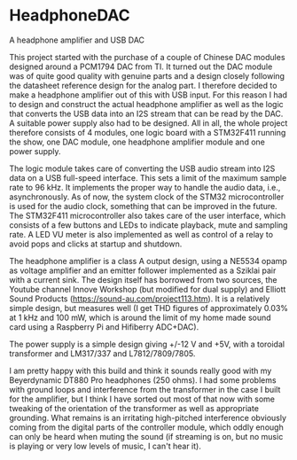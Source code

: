 # HeadphoneDAC
A headphone amplifier and USB DAC

This project started with the purchase of a couple of Chinese DAC modules designed around a PCM1794 DAC from TI. It turned out the DAC module was of quite good quality with genuine parts and a design closely following the datasheet reference design for the analog part. I therefore decided to make a headphone amplifier out of this with USB input. For this reason I had to design and construct the actual headphone amplifier as well as the logic that converts the USB data into an I2S stream that can be read by the DAC. A suitable power supply also had to be designed. All in all, the whole project therefore consists of 4 modules, one logic board with a STM32F411 running the show, one DAC module, one headphone amplifier module and one power supply.

The logic module takes care of converting the USB audio stream into I2S data on a USB full-speed interface. This sets a limit of the maximum sample rate to 96 kHz. It implements the proper way to handle the audio data, i.e., asynchronously. As of now, the system clock of the STM32 microcontroller is used for the audio clock, something that can be improved in the future. The STM32F411 microcontroller also takes care of the user interface, which consists of a few buttons and LEDs to indicate playback, mute and sampling rate. A LED VU meter is also implemented as well as control of a relay to avoid pops and clicks at startup and shutdown.

The headphone amplifier is a class A output design, using a NE5534 opamp as voltage amplifier and an emitter follower implemented as a Sziklai pair with a current sink. The design itself has borrowed from two sources, the Youtube channel Innove Workshop (but modified for dual supply) and Elliott Sound Products (https://sound-au.com/project113.htm). It is a relatively simple design, but measures well (I get THD figures of approximately 0.03% at 1 kHz and 100 mW, which is around the limit of my home made sound card using a Raspberry Pi and Hifiberry ADC+DAC). 

The power supply is a simple design giving +/-12 V and +5V, with a toroidal transformer and LM317/337 and L7812/7809/7805.

I am pretty happy with this build and think it sounds really good with my Beyerdynamic DT880 Pro headphones (250 ohms). I had some problems with ground loops and interference from the transformer in the case I built for the amplifier, but I think I have sorted out most of that now with some tweaking of the orientation of the transformer as well as appropriate grounding. What remains is an irritating high-pitched interference obviously coming from the digital parts of the controller module, which oddly enough can only be heard when muting the sound (if streaming is on, but no music is playing or very low levels of music, I can't hear it).
